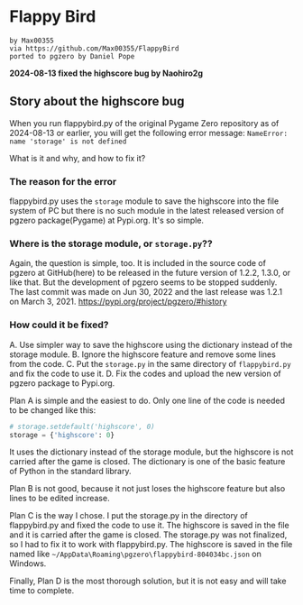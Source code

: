 # Flappy Bird

    by Max00355
    via https://github.com/Max00355/FlappyBird
    ported to pgzero by Daniel Pope

**2024-08-13 fixed the highscore bug by Naohiro2g**

## Story about the highscore bug

When you run flappybird.py of the original Pygame Zero repository as of 2024-08-13 or earlier, you will get the following error message:
```NameError: name 'storage' is not defined```

What is it and why, and how to fix it?

### The reason for the error

flappybird.py uses the ```storage``` module to save the highscore into the file system of PC but there is no such module in the latest released version of pgzero package(Pygame) at Pypi.org. It's so simple.

### Where is the storage module, or ```storage.py```??

Again, the question is simple, too.
It is included in the source code of pgzero at GitHub(here) to be released in the future version of 1.2.2, 1.3.0, or like that. But the development of pgzero seems to be stopped suddenly. The last commit was made on Jun 30, 2022 and the last release was 1.2.1 on March 3, 2021.
https://pypi.org/project/pgzero/#history

### How could it be fixed?

A. Use simpler way to save the highscore using the dictionary instead of the storage module.
B. Ignore the highscore feature and remove some lines from the code.
C. Put the ```storage.py``` in the same directory of ```flappybird.py``` and fix the code to use it.
D. Fix the codes and upload the new version of pgzero package to Pypi.org.

Plan A is simple and the easiest to do. Only one line of the code is needed to be changed like this:

```python
# storage.setdefault('highscore', 0)
storage = {'highscore': 0}
```
It uses the dictionary instead of the storage module, but the highscore is not carried after the game is closed. The dictionary is one of the basic feature of Python in the standard library.

Plan B is not good, because it not just loses the highscore feature but also lines to be edited increase.

Plan C is the way I chose. I put the storage.py in the directory of flappybird.py and fixed the code to use it. The highscore is saved in the file and it is carried after the game is closed. The storage.py was not finalized, so I had to fix it to work with flappybird.py. The highscore is saved in the file named like ```~/AppData\Roaming\pgzero\flappybird-804034bc.json``` on Windows.

Finally, Plan D is the most thorough solution, but it is not easy and will take time to complete.
